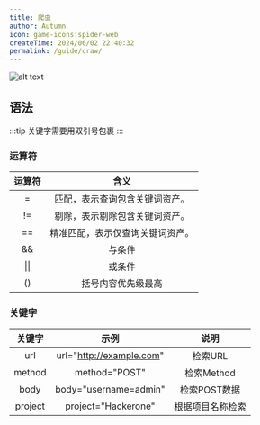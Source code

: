 ```yaml
---
title: 爬虫
author: Autumn
icon: game-icons:spider-web
createTime: 2024/06/02 22:40:32
permalink: /guide/craw/
---
```

![alt text](/images/craw-cn.png)

## 语法
:::tip
关键字需要用双引号包裹
:::

### 运算符

|     运算符              |                  含义 |
| :----------------------: | :-----------------------: |
| =                            | 匹配，表示查询包含关键词资产。 |
|       !=       | 剔除，表示剔除包含关键词资产。 |
|       ==       | 精准匹配，表示仅查询关键词资产。 |
| && | 与条件 |
| \|\| | 或条件 |
| () | 括号内容优先级最高 |



### 关键字

| 关键字 |           示例           |     说明     |
| :----: | :----------------------: | :----------: |
|  url   | url="http://example.com" |   检索URL    |
| method |      method="POST"       |  检索Method  |
|  body  |  body="username=admin"   | 检索POST数据 |
| project |       project="Hackerone"       | 根据项目名称检索 |